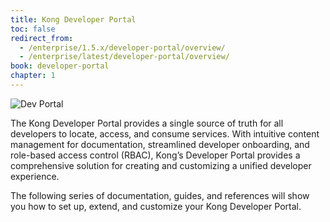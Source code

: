 ```yaml
---
title: Kong Developer Portal
toc: false
redirect_from:
  - /enterprise/1.5.x/developer-portal/overview/
  - /enterprise/latest/developer-portal/overview/
book: developer-portal
chapter: 1
---
```


![Dev Portal](/assets/images/docs/dev-portal/dev-portal-homepage.png)

The Kong Developer Portal provides a single source of truth for all developers
to locate, access, and consume services. With intuitive content management for
documentation, streamlined developer onboarding, and role-based access control
(RBAC), Kong’s Developer Portal provides a comprehensive solution for creating
and customizing a unified developer experience.

The following series of documentation, guides, and references will show you how
to set up, extend, and customize your Kong Developer Portal.
